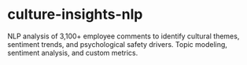 # culture-insights-nlp
NLP analysis of 3,100+ employee comments to identify cultural themes, sentiment trends, and psychological safety drivers. Topic modeling, sentiment analysis, and custom metrics.
